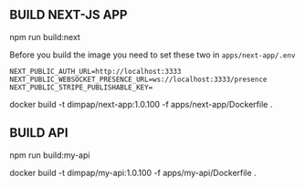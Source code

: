 ## BUILD NEXT-JS APP


npm run build:next

Before you build the image you need to set these two in `apps/next-app/.env`

```.env
NEXT_PUBLIC_AUTH_URL=http://localhost:3333
NEXT_PUBLIC_WEBSOCKET_PRESENCE_URL=ws://localhost:3333/presence
NEXT_PUBLIC_STRIPE_PUBLISHABLE_KEY=
```

docker build -t dimpap/next-app:1.0.100 -f apps/next-app/Dockerfile .

## BUILD API

npm run build:my-api

docker build -t dimpap/my-api:1.0.100 -f apps/my-api/Dockerfile .
